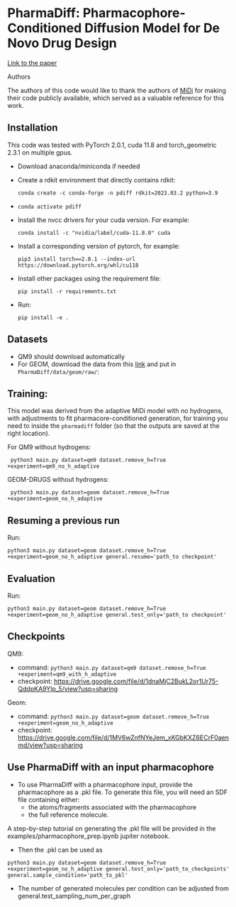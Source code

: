 # PharmaDiff: Pharmacophore-Conditioned Diffusion Model for De Novo Drug Design

[Link to the paper]()

Authors



The authors of this code would like to thank the authors of [MiDi](https://arxiv.org/abs/2302.09048) for making their code publicly available, which served as a valuable reference for this work.

## Installation

This code was tested with PyTorch 2.0.1, cuda 11.8 and torch_geometric 2.3.1 on multiple gpus.

  - Download anaconda/miniconda if needed
  - Create a rdkit environment that directly contains rdkit:
    
    ```conda create -c conda-forge -n pdiff rdkit=2023.03.2 python=3.9```
  - `conda activate pdiff`
    
  - Install the nvcc drivers for your cuda version. For example:
    
    ```conda install -c "nvidia/label/cuda-11.8.0" cuda```
  - Install a corresponding version of pytorch, for example: 
    
    ```pip3 install torch==2.0.1 --index-url https://download.pytorch.org/whl/cu118```
  - Install other packages using the requirement file: 
    
    ```pip install -r requirements.txt```

  - Run:
    
    ```pip install -e .```



## Datasets

  - QM9 should download automatically
  - For GEOM, download the data  from this [link](https://drive.google.com/file/d/1ZdIXiINLmRD6MnbnCKkjvRxwZN8rrutH/view?usp=sharing) and put in `PharmaDiff/data/geom/raw/`:

## Training:

This model was derived from the adaptive MiDi model with no hydrogens, with adjustments to fit pharmacore-conditioned generation, for training you need to inside the `pharmadiff` folder  (so that the outputs are saved at the right location). 

For QM9 without hydrogens:

``` python3 main.py dataset=qm9 dataset.remove_h=True +experiment=qm9_no_h_adaptive```

GEOM-DRUGS without hydrogens:

``` python3 main.py dataset=geom dataset.remove_h=True +experiment=geom_no_h_adaptive```


## Resuming a previous run

  Run:

``` python3 main.py dataset=geom dataset.remove_h=True +experiment=geom_no_h_adaptive general.resume='path_to checkpoint' ```


## Evaluation
Run:

``` python3 main.py dataset=geom dataset.remove_h=True +experiment=geom_no_h_adaptive general.test_only='path_to checkpoint' ```


## Checkpoints

QM9:
  - command: `python3 main.py dataset=qm9 dataset.remove_h=True +experiment=qm9_with_h_adaptive`
  - checkpoint: https://drive.google.com/file/d/1dnaMjC2BukL2or1Ur75-QddpKA9YIp_5/view?usp=sharing



Geom:
  - command: `python3 main.py dataset=geom dataset.remove_h=True +experiment=geom_no_h_adaptive`
  - checkpoint: https://drive.google.com/file/d/1MV6wZnfNYeJem_xKGbKXZ6ECrF0aenmd/view?usp=sharing





## Use PharmaDiff with an input pharmacophore

- To use PharmaDiff with a pharmacophore input, provide the pharmacophore as a .pkl file. To generate this file, you will need an SDF file containing either:
  - the atoms/fragments associated with the pharmacophore
  - the full reference molecule.

A step-by-step tutorial on generating the .pkl file will be provided in the examples/pharmacophore_prep.ipynb jupiter notebook.

- Then the .pkl can be used as 

``` python3 main.py dataset=geom dataset.remove_h=True +experiment=geom_no_h_adaptive general.test_only='path_to_checkpoints' general.sample_condition='path_to_pkl' ```

- The number of generated molecules per condition can be adjusted from general.test_sampling_num_per_graph

